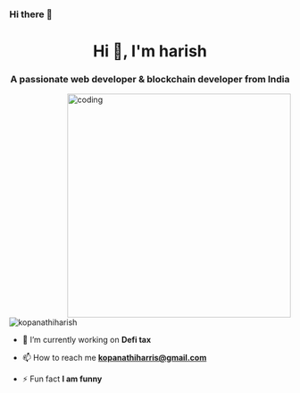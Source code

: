 ### Hi there 👋
<h1 align="center">Hi 👋, I'm harish</h1>
<h3 align="center">A passionate web developer & blockchain developer from India</h3>

<img align="right" alt="coding" width="400" src="https://cdn.dribbble.com/users/1059583/screenshots/4171367/coding-freak.gif">

<p align="left"> <img src="https://komarev.com/ghpvc/?username=kopanathiharish&label=Profile%20views&color=0e75b6&style=flat" alt="kopanathiharish" /> </p>

- 🔭 I’m currently working on **Defi tax**

- 📫 How to reach me **kopanathiharris@gmail.com**

- ⚡ Fun fact **I am funny**


<!--
**kopanathiharish/kopanathiharish** is a ✨ _special_ ✨ repository because its `README.md` (this file) appears on your GitHub profile.

Here are some ideas to get you started:
,
- 🔭 I’m currently working on ...
- 🌱 I’m currently learning ...
- 👯 I’m looking to collaborate on ...
- 🤔 I’m looking for help with ...
- 💬 Ask me about ...
- 📫 How to reach me: ...
- 😄 Pronouns: ...
- ⚡ Fun fact: ...
-->
